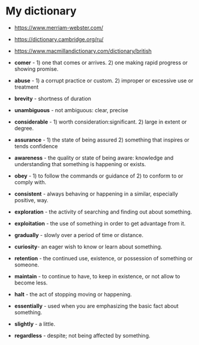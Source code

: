# My dictionary

- <https://www.merriam-webster.com/>
- <https://dictionary.cambridge.org/ru/>
- <https://www.macmillandictionary.com/dictionary/british>

- **comer** - 1) one that comes or arrives. 2) one making rapid progress or showing promise.
- **abuse** - 1) a corrupt practice or custom. 2) improper or excessive use or treatment
- **brevity** - shortness of duration
- **unambiguous** - not ambiguous: clear, precise
- **considerable** - 1) worth consideration:significant. 2) large in extent or degree.
- **assurance** - 1) the state of being assured 2) something that inspires or tends confidence
- **awareness** - the quality or state of being aware: knowledge and understanding that something is happening or exists.
- **obey** - 1) to follow the commands or guidance of 2) to conform to or comply with.
- **consistent** - always behaving or happening in a similar, especially positive, way.
- **exploration** - the activity of searching and finding out about something.
- **exploitation** - the use of something in order to get advantage from it.
- **gradually** - slowly over a period of time or distance.
- **curiosity**- an eager wish to know or learn about something.
- **retention** - the continued use, existence, or possession of something or someone.
- **maintain** - to continue to have, to keep in existence, or not allow to become less.
- **halt** - the act of stopping moving or happening.
- **essentially** - used when you are emphasizing the basic fact about something.
- **slightly** - a little.
- **regardless** - despite; not being affected by something.
